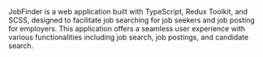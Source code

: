JobFinder is a web application built with TypeScript, Redux Toolkit, and SCSS, designed to facilitate job searching for job seekers and job posting for employers. This application offers a seamless user experience with various functionalities including job search, job postings, and candidate search.
